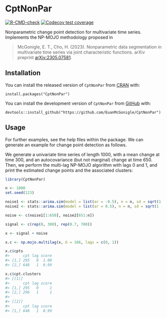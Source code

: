 
<!-- README.md is generated from README.Rmd. Please edit that file -->

# CptNonPar

<!-- badges: start -->

[![R-CMD-check](https://github.com/EuanMcGonigle/CptNonPar/actions/workflows/R-CMD-check.yaml/badge.svg)](https://github.com/EuanMcGonigle/CptNonPar/actions/workflows/R-CMD-check.yaml)
[![Codecov test
coverage](https://codecov.io/gh/EuanMcGonigle/CptNonPar/branch/main/graph/badge.svg)](https://app.codecov.io/gh/EuanMcGonigle/CptNonPar?branch=main)
<!-- badges: end -->

Nonparametric change point detection for multivariate time series.
Implements the NP-MOJO methodology proposed in

> McGonigle, E. T., Cho, H. (2023). Nonparametric data segmentation in
> multivariate time series via joint characteristic functions. arXiv
> preprint [arXiv:2305.07581](https://arxiv.org/abs/2305.07581).

## Installation

You can install the released version of `CptNonPar` from
[CRAN](https://CRAN.R-project.org) with:

    install.packages("CptNonPar")

You can install the development version of `CptNonPar` from
[GitHub](https://github.com/) with:

    devtools::install_github("https://github.com/EuanMcGonigle/CptNonPar")

## Usage

For further examples, see the help files within the package. We can
generate an example for change point detection as follows.

We generate a univariate time series of length 1000, with a mean change
at time 300, and an autocovariance (but not marginal) change at time
650. Then, we perform the multi-lag NP-MOJO algorithm with lags 0 and 1,
and print the estimated change points and the associated clusters:

``` r
library(CptNonPar)

n <- 1000
set.seed(123)

noise1 <- stats::arima.sim(model = list(ar = -0.5), n = n, sd = sqrt(1 - 0.5^2))
noise2 <- stats::arima.sim(model = list(ar = 0.5), n = n, sd = sqrt(1 - 0.5^2))

noise <- c(noise1[1:650], noise2[651:n])

signal <- c(rep(0, 300), rep(0.7, 700))

x <- signal + noise

x.c <- np.mojo.multilag(x, G = 166, lags = c(0, 1))

x.c$cpts
#>      cpt lag score
#> [1,] 295   0  1.00
#> [2,] 648   1  0.99

x.c$cpt.clusters
#> [[1]]
#>      cpt lag score
#> [1,] 295   0     1
#> [2,] 296   1     1
#> 
#> [[2]]
#>      cpt lag score
#> [1,] 648   1  0.99
```
